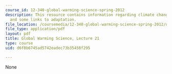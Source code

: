 ```yaml
---
course_id: 12-340-global-warming-science-spring-2012
description: This resource contains information regarding climate change mitigation
  and some links to adaptation.
file_location: /coursemedia/12-340-global-warming-science-spring-2012/d6f8b6745ad5742eadec73b35458f295_MIT12_340S12_lec21.pdf
file_type: application/pdf
layout: pdf
title: Global Warming Science, Lecture 21
type: course
uid: d6f8b6745ad5742eadec73b35458f295

---
```

None